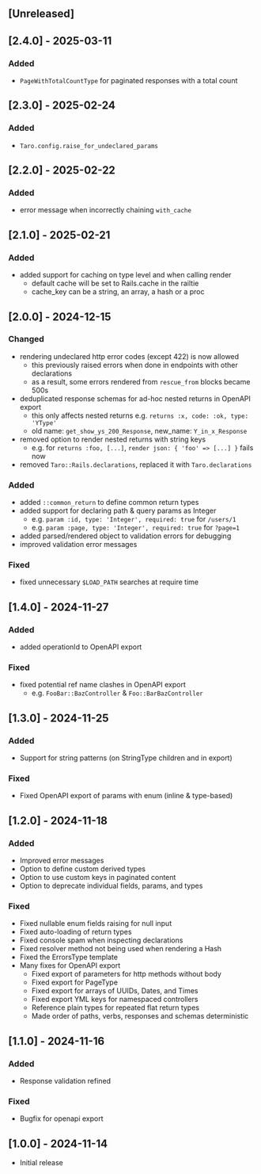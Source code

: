 ## [Unreleased]

## [2.4.0] - 2025-03-11

### Added

- `PageWithTotalCountType` for paginated responses with a total count

## [2.3.0] - 2025-02-24

### Added

- `Taro.config.raise_for_undeclared_params`

## [2.2.0] - 2025-02-22

### Added

- error message when incorrectly chaining `with_cache`

## [2.1.0] - 2025-02-21

### Added

- added support for caching on type level and when calling render
  - default cache will be set to Rails.cache in the railtie
  - cache_key can be a string, an array, a hash or a proc

## [2.0.0] - 2024-12-15

### Changed

- rendering undeclared http error codes (except 422) is now allowed
  - this previously raised errors when done in endpoints with other declarations
  - as a result, some errors rendered from `rescue_from` blocks became 500s
- deduplicated response schemas for ad-hoc nested returns in OpenAPI export
  - this only affects nested returns e.g. `returns :x, code: :ok, type: 'YType'`
  - old name: `get_show_ys_200_Response`, new_name: `Y_in_x_Response`
- removed option to render nested returns with string keys
  - e.g. for `returns :foo, [...]`,  `render json: { 'foo' => [...] }` fails now
- removed `Taro::Rails.declarations`, replaced it with `Taro.declarations`

### Added

- added `::common_return` to define common return types
- added support for declaring path & query params as Integer
  - e.g. `param :id, type: 'Integer', required: true` for `/users/1`
  - e.g. `param :page, type: 'Integer', required: true` for `?page=1`
- added parsed/rendered object to validation errors for debugging
- improved validation error messages

### Fixed

- fixed unnecessary `$LOAD_PATH` searches at require time

## [1.4.0] - 2024-11-27

### Added

- added operationId to OpenAPI export

### Fixed

- fixed potential ref name clashes in OpenAPI export
  - e.g. `FooBar::BazController` & `Foo::BarBazController`

## [1.3.0] - 2024-11-25

### Added

- Support for string patterns (on StringType children and in export)

### Fixed

- Fixed OpenAPI export of params with enum (inline & type-based)

## [1.2.0] - 2024-11-18

### Added

- Improved error messages
- Option to define custom derived types
- Option to use custom keys in paginated content
- Option to deprecate individual fields, params, and types

### Fixed

- Fixed nullable enum fields raising for null input
- Fixed auto-loading of return types
- Fixed console spam when inspecting declarations
- Fixed resolver method not being used when rendering a Hash
- Fixed the ErrorsType template
- Many fixes for OpenAPI export
  - Fixed export of parameters for http methods without body
  - Fixed export for PageType
  - Fixed export for arrays of UUIDs, Dates, and Times
  - Fixed export YML keys for namespaced controllers
  - Reference plain types for repeated flat return types
  - Made order of paths, verbs, responses and schemas deterministic

## [1.1.0] - 2024-11-16

### Added

- Response validation refined

### Fixed

- Bugfix for openapi export

## [1.0.0] - 2024-11-14

- Initial release
